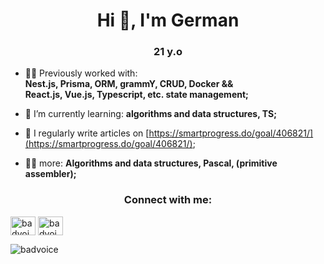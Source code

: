 

<h1 align="center">Hi 👋, I'm German</h1>
<h3 align="center">21 y.o </h3>

- 👨‍💻 Previously worked with: <br> **Nest.js, Prisma, ORM, grammY, CRUD, Docker && <br> React.js, Vue.js, Typescript, etc. state management;**

- 📝 I’m currently learning: **algorithms and data structures, TS;**

- 📝 I regularly write articles on [https://smartprogress.do/goal/406821/](https://smartprogress.do/goal/406821/);

- 👨‍💻 more:  **Algorithms and data structures, Pascal, (primitive assembler);**



<h3 align="center">Connect with me:</h3>
<p align="left">
<a href="https://linkedin.com/in/badvoice-developer" target="blank"><img align="center" src="https://raw.githubusercontent.com/rahuldkjain/github-profile-readme-generator/master/src/images/icons/Social/linked-in-alt.svg" alt="badvoice-developer" height="30" width="40" /></a>
  <a href="https://t.me/GermanSmurov" target="blank"><img align="center" src="https://www.svgrepo.com/show/299513/telegram.svg" alt="badvoice-developer" height="30" width="40" /></a>
</p>

<p><img align="left" src="https://github-readme-stats.vercel.app/api/top-langs?username=badvoice&show_icons=true&locale=en&layout=compact" alt="badvoice" /></p>


